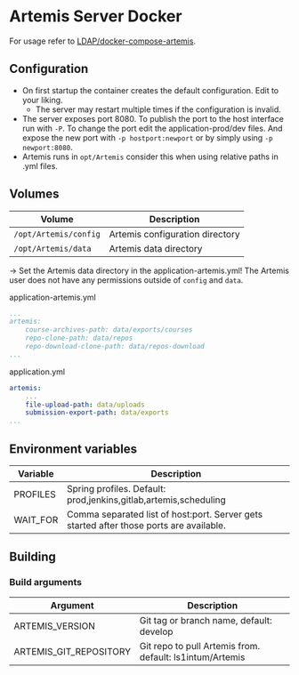 # Artemis Server Docker

For usage refer to [LDAP/docker-compose-artemis](https://github.com/LDAP/docker-compose-artemis).

## Configuration
- On first startup the container creates the default configuration. Edit to your liking.
    - The server may restart multiple times if the configuration is invalid.
- The server exposes port 8080. To publish the port to the host interface run with `-P`. To change the port edit the application-prod/dev files. And expose the new port with `-p hostport:newport` or by simply using `-p newport:8080`.
- Artemis runs in `opt/Artemis` consider this when using relative paths in .yml files.

## Volumes

|Volume                    |Description                                    |
|--------------------------|-----------------------------------------------|
|`/opt/Artemis/config`     |Artemis configuration directory                |
|`/opt/Artemis/data`       |Artemis data directory                         |

→ Set the Artemis data directory in the application-artemis.yml! The Artemis user does not have any permissions outside of `config` and `data`.

application-artemis.yml
```YAML
...
artemis:
    course-archives-path: data/exports/courses
    repo-clone-path: data/repos
    repo-download-clone-path: data/repos-download
...
```
application.yml
```YAML
artemis:
    ...
    file-upload-path: data/uploads
    submission-export-path: data/exports
...
```

## Environment variables

|Variable                  |Description                                                                            |
|--------------------------|---------------------------------------------------------------------------------------|
|PROFILES                  |Spring profiles. Default: prod,jenkins,gitlab,artemis,scheduling                       |
|WAIT_FOR                  |Comma separated list of host:port. Server gets started after those ports are available.|

## Building

### Build arguments

|Argument                  |Description                                             |
|--------------------------|--------------------------------------------------------|
|ARTEMIS_VERSION           |Git tag or branch name, default: develop                |
|ARTEMIS_GIT_REPOSITORY    |Git repo to pull Artemis from. default: ls1intum/Artemis|
